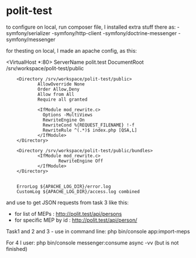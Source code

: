 # polit-test

to configure on local, run composer file, I installed extra stuff there as:
-symfony/serializer
-symfony/http-client
-symfony/doctrine-messenger
-symfony/messenger

for thesting on local, I made an apache config, as this:

<VirtualHost *:80>
        ServerName polit.test
        DocumentRoot /srv/workspace/polit-test/public

        <Directory /srv/workspace/polit-test/public>
                AllowOverride None
                Order Allow,Deny
                Allow from All
                Require all granted

                <IfModule mod_rewrite.c>
                  Options -MultiViews
                  RewriteEngine On
                  RewriteCond %{REQUEST_FILENAME} !-f
                  RewriteRule ^(.*)$ index.php [QSA,L]
                </IfModule>
        </Directory>

        <Directory /srv/workspace/polit-test/public/bundles>
                <IfModule mod_rewrite.c>
                        RewriteEngine Off
                </IfModule>
        </Directory>


        ErrorLog ${APACHE_LOG_DIR}/error.log
        CustomLog ${APACHE_LOG_DIR}/access.log combined

</VirtualHost>

and use to get JSON requests from task 3 like this:
- for list of MEPs : http://polit.test/api/persons
- for specific MEP by id : http://polit.test/api/person/<id>

Task1 and 2 and 3 - use in command line: php bin/console app:import-meps

For 4 I user: php bin/console messenger:consume async -vv (but is not finished)


